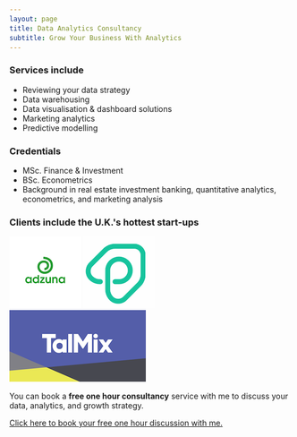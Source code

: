 ```yaml
---
layout: page
title: Data Analytics Consultancy
subtitle: Grow Your Business With Analytics   
---
```


### Services include
  - Reviewing your data strategy
  - Data warehousing 
  - Data visualisation & dashboard solutions
  - Marketing analytics
  - Predictive modelling

### Credentials
  - MSc. Finance & Investment
  - BSc. Econometrics
  - Background in real estate investment banking, quantitative analytics, econometrics, and marketing analysis
  
### Clients include the U.K.'s hottest start-ups
[![Adzuna logo](/img/adzuna-logo.png)](https://www.adzuna.co.uk)
[![Plentific logo](/img/plentific-logo.png)](https://www.plentific.com)
[![Talmix logo](/img/talmix-logo.png)](https://www.talmix.com)
  
You can book a **free one hour consultancy** service with me to discuss your data, analytics, and growth strategy.

<!-- Calendly link widget begin -->
<link href="https://assets.calendly.com/assets/external/widget.css" rel="stylesheet">
<script src="https://assets.calendly.com/assets/external/widget.js" type="text/javascript"></script>
<a href="" onclick="Calendly.showPopupWidget('https://calendly.com/gorkemmeral/meeting');return false;">Click here to book your free one hour discussion with me.</a>
<!-- Calendly link widget end -->

<!-- Calendly badge widget begin -->
<link href="https://assets.calendly.com/assets/external/widget.css" rel="stylesheet">
<script src="https://assets.calendly.com/assets/external/widget.js" type="text/javascript"></script>
<script type="text/javascript">Calendly.initBadgeWidget({url: 'https://calendly.com/gorkemmeral/meeting', text: 'Schedule a meeting', color: '#4d5055', branding: false});</script>
<!-- Calendly badge widget end -->
